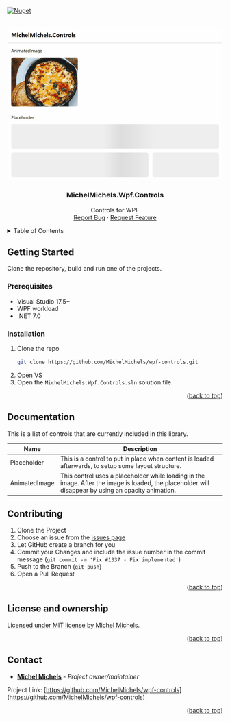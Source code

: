 <a name="readme-top"></a>

<!-- PROJECT SHIELDS -->
[![Nuget](https://img.shields.io/nuget/v/MichelMichels.Controls)](https://www.nuget.org/packages/MichelMichels.Controls/)

<!-- PROJECT LOGO -->
<br />
<div align="center">
  <a href="https://github.com/MichelMichels/wpf-controls">
    <img src="assets/demo.gif" alt="Demo gif" width="500">
  </a>

<h3 align="center">MichelMichels.Wpf.Controls</h3>

  <p align="center">
    Controls for WPF
    <br />
    <a href="https://github.com/MichelMichels/wpf-controls/issues/new?assignees=&labels=bug&projects=&title=">Report Bug</a>
    ·
    <a href="https://github.com/MichelMichels/wpf-controls/issues/new?assignees=&labels=enhancement&projects=&title=">Request Feature</a>
  </p>
</div>

<!-- TABLE OF CONTENTS -->
<details>
  <summary>Table of Contents</summary>
  <ol>
    <li>
      <a href="#getting-started">Getting Started</a>
      <ul>
        <li><a href="#prerequisites">Prerequisites</a></li>
        <li><a href="#installation">Installation</a></li>
      </ul>
    </li>
    <li><a href="#documentation">Documentation</a></li>
    <li><a href="#contributing">Contributing</a></li>
    <li><a href="#license">License</a></li>
    <li><a href="#contact">Contact</a></li>
  </ol>
</details>

<!-- GETTING STARTED -->
## Getting Started

Clone the repository, build and run one of the projects.

### Prerequisites

* Visual Studio 17.5+
* WPF workload
* .NET 7.0  

### Installation

1. Clone the repo
   ```sh
   git clone https://github.com/MichelMichels/wpf-controls.git
   ```
2. Open VS
3. Open the `MichelMichels.Wpf.Controls.sln` solution file.

<p align="right">(<a href="#readme-top">back to top</a>)</p>

<!-- DOCUMENTATION -->
## Documentation

This is a list of controls that are currently included in this library.

| Name          | Description                                                                                                                                          |
| ------------- | ---------------------------------------------------------------------------------------------------------------------------------------------------- |
| Placeholder   | This is a control to put in place when content is loaded afterwards, to setup some layout structure.                                                 |
| AnimatedImage | This control uses a placeholder while loading in the image. After the image is loaded, the placeholder will disappear by using an opacity animation. |


<!-- CONTRIBUTING -->
## Contributing

1. Clone the Project
2. Choose an issue from the [issues page](https://github.com/MichelMichels/wpf-controls/issues)
3. Let GitHub create a branch for you
4. Commit your Changes and include the issue number in the commit message (`git commit -m 'Fix #1337 - Fix implemented'`)
5. Push to the Branch (`git push`)
6. Open a Pull Request

<p align="right">(<a href="#readme-top">back to top</a>)</p>

<!-- LICENSE -->
## License and ownership

[Licensed under MIT license by Michel Michels](LICENSE).


<p align="right">(<a href="#readme-top">back to top</a>)</p>

<!-- CONTACT -->
## Contact

* [**Michel Michels**](https://github.com/MichelMichels) - *Project owner/maintainer* 

Project Link: [https://github.com/MichelMichels/wpf-controls](https://github.com/MichelMichels/wpf-controls)

<p align="right">(<a href="#readme-top">back to top</a>)</p>
